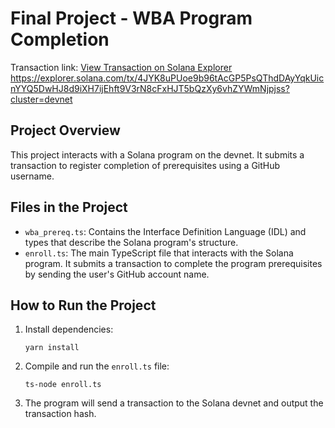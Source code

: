 # Final Project - WBA Program Completion

Transaction link: [View Transaction on Solana Explorer](https://explorer.solana.com/tx/4JYK8uPUoe9b96tAcGP5PsQThdDAyYqkUicnYYQ5DwHJ8d9iXH7ijEhft9V3rN8cFxHJT5bQzXy6vhZYWmNjpjss?cluster=devnet)
https://explorer.solana.com/tx/4JYK8uPUoe9b96tAcGP5PsQThdDAyYqkUicnYYQ5DwHJ8d9iXH7ijEhft9V3rN8cFxHJT5bQzXy6vhZYWmNjpjss?cluster=devnet

## Project Overview

This project interacts with a Solana program on the devnet. It submits a transaction to register completion of prerequisites using a GitHub username.

## Files in the Project

- `wba_prereq.ts`: Contains the Interface Definition Language (IDL) and types that describe the Solana program's structure.
- `enroll.ts`: The main TypeScript file that interacts with the Solana program. It submits a transaction to complete the program prerequisites by sending the user's GitHub account name.

## How to Run the Project

1. Install dependencies:
   ```
   yarn install
   ```

2. Compile and run the `enroll.ts` file:
   ```
   ts-node enroll.ts
   ```

3. The program will send a transaction to the Solana devnet and output the transaction hash.
